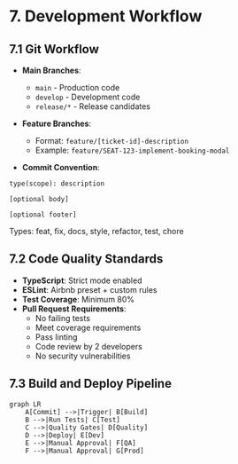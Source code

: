 # 7. Development Workflow

## 7.1 Git Workflow

- **Main Branches**:

  - `main` - Production code
  - `develop` - Development code
  - `release/*` - Release candidates

- **Feature Branches**:

  - Format: `feature/[ticket-id]-description`
  - Example: `feature/SEAT-123-implement-booking-modal`

- **Commit Convention**:

```text
type(scope): description

[optional body]

[optional footer]
```

Types: feat, fix, docs, style, refactor, test, chore

## 7.2 Code Quality Standards

- **TypeScript**: Strict mode enabled
- **ESLint**: Airbnb preset + custom rules
- **Test Coverage**: Minimum 80%
- **Pull Request Requirements**:
  - No failing tests
  - Meet coverage requirements
  - Pass linting
  - Code review by 2 developers
  - No security vulnerabilities

## 7.3 Build and Deploy Pipeline

```mermaid
graph LR
    A[Commit] -->|Trigger| B[Build]
    B -->|Run Tests| C[Test]
    C -->|Quality Gates| D[Quality]
    D -->|Deploy| E[Dev]
    E -->|Manual Approval| F[QA]
    F -->|Manual Approval| G[Prod]
```
